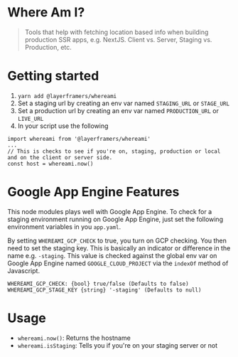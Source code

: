 # Where Am I?
> Tools that help with fetching location based info when building production SSR apps, e.g. NextJS. Client vs. Server, Staging vs. Production, etc.

# Getting started 

1. `yarn add @layerframers/whereami`
1. Set a staging url by creating an env var named `STAGING_URL` or `STAGE_URL`
1. Set a production url by creating an env var named `PRODUCTION_URL` or `LIVE_URL`
1. In your script use the following
```
import whereami from '@layerframers/whereami'
...
// This is checks to see if you're on, staging, production or local and on the client or server side.
const host = whereami.now()
```

# Google App Engine Features
This node modules plays well with Google App Engine. To check for a staging environment running on Google App Engine, just set the following environment variables in you `app.yaml`. 

By setting `WHEREAMI_GCP_CHECK` to true, you turn on GCP checking. You then need to set the staging key. This is basically an indicator or difference in the name e.g. `-staging`. This value is checked against the global env var on Google App Engine named `GOOGLE_CLOUD_PROJECT` via the `indexOf` method of Javascript.

```
WHEREAMI_GCP_CHECK: {bool} true/false (Defaults to false)
WHEREAMI_GCP_STAGE_KEY {string} '-staging' (Defaults to null)
```

# Usage

- `whereami.now()`: Returns the hostname
- `whereami.isStaging`: Tells you if you're on your staging server or not
